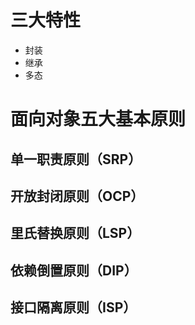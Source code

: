 # 三大特性
* 封装
* 继承
* 多态

# 面向对象五大基本原则
## 单一职责原则（SRP）
## 开放封闭原则（OCP） 
## 里氏替换原则（LSP） 
## 依赖倒置原则（DIP）
## 接口隔离原则（ISP）
